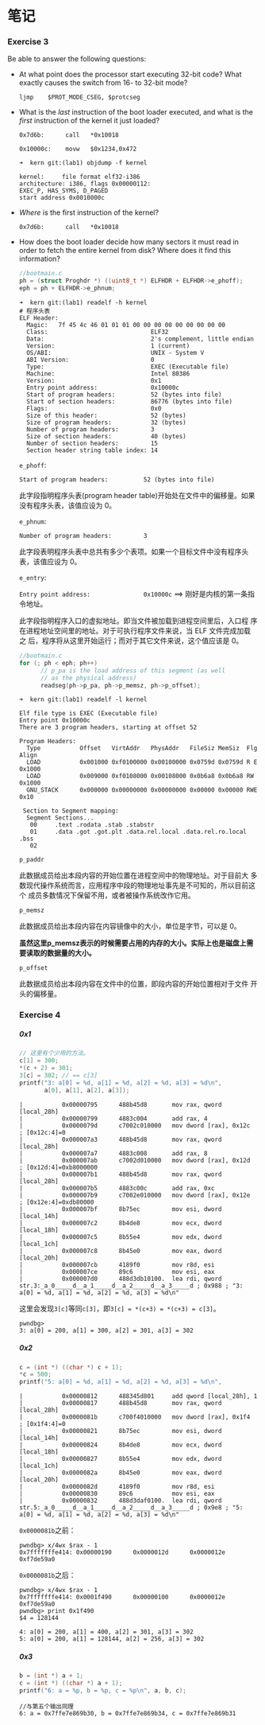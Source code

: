 # 笔记

###  Exercise 3

Be able to answer the following questions:

- At what point does the processor start executing 32-bit code? What exactly causes the switch from 16- to 32-bit mode?

  `ljmp    $PROT_MODE_CSEG, $protcseg`

- What is the *last* instruction of the boot loader executed, and what is the *first* instruction of the kernel it just loaded?

  `0x7d6b:      call   *0x10018`

  `0x10000c:    movw   $0x1234,0x472`

  ```shell
  ➜  kern git:(lab1) objdump -f kernel
  
  kernel:     file format elf32-i386
  architecture: i386, flags 0x00000112:
  EXEC_P, HAS_SYMS, D_PAGED
  start address 0x0010000c
  ```

- *Where* is the first instruction of the kernel?

  `0x7d6b:      call   *0x10018`

- How does the boot loader decide how many sectors it must read in order to fetch the entire kernel from disk? Where does it find this information?

  ```c
  //bootmain.c
  ph = (struct Proghdr *) ((uint8_t *) ELFHDR + ELFHDR->e_phoff);
  eph = ph + ELFHDR->e_phnum;
  ```

  ```shell
  ➜  kern git:(lab1) readelf -h kernel
  # 程序头表
  ELF Header:
    Magic:   7f 45 4c 46 01 01 01 00 00 00 00 00 00 00 00 00
    Class:                             ELF32
    Data:                              2's complement, little endian
    Version:                           1 (current)
    OS/ABI:                            UNIX - System V
    ABI Version:                       0
    Type:                              EXEC (Executable file)
    Machine:                           Intel 80386
    Version:                           0x1
    Entry point address:               0x10000c
    Start of program headers:          52 (bytes into file)
    Start of section headers:          86776 (bytes into file)
    Flags:                             0x0
    Size of this header:               52 (bytes)
    Size of program headers:           32 (bytes)
    Number of program headers:         3
    Size of section headers:           40 (bytes)
    Number of section headers:         15
    Section header string table index: 14
  ```

  `e_phoff`:

  `Start of program headers:          52 (bytes into file)`

  此字段指明程序头表(program header table)开始处在文件中的偏移量。如果没有程序头表，该值应设为 0。

  `e_phnum`:

  `Number of program headers:         3`

  此字段表明程序头表中总共有多少个表项。如果一个目标文件中没有程序头表，该值应设为 0。

  `e_entry`:

  `Entry point address:               0x10000c` ==> 刚好是内核的第一条指令地址。

  此字段指明程序入口的虚拟地址。即当文件被加载到进程空间里后，入口程 序在进程地址空间里的地址。对于可执行程序文件来说，当 ELF 文件完成加载之 后，程序将从这里开始运行；而对于其它文件来说，这个值应该是 0。

  ```c
  //bootmain.c
  for (; ph < eph; ph++)
  		// p_pa is the load address of this segment (as well
  		// as the physical address)
  		readseg(ph->p_pa, ph->p_memsz, ph->p_offset);
  ```

  ```shell
  ➜  kern git:(lab1) readelf -l kernel
  
  Elf file type is EXEC (Executable file)
  Entry point 0x10000c
  There are 3 program headers, starting at offset 52
  
  Program Headers:
    Type           Offset   VirtAddr   PhysAddr   FileSiz MemSiz  Flg Align
    LOAD           0x001000 0xf0100000 0x00100000 0x0759d 0x0759d R E 0x1000
    LOAD           0x009000 0xf0108000 0x00108000 0x0b6a8 0x0b6a8 RW  0x1000
    GNU_STACK      0x000000 0x00000000 0x00000000 0x00000 0x00000 RWE 0x10
  
   Section to Segment mapping:
    Segment Sections...
     00     .text .rodata .stab .stabstr
     01     .data .got .got.plt .data.rel.local .data.rel.ro.local .bss
     02
  ```

  `p_paddr`

  此数据成员给出本段内容的开始位置在进程空间中的物理地址。对于目前大 多数现代操作系统而言，应用程序中段的物理地址事先是不可知的，所以目前这个 成员多数情况下保留不用，或者被操作系统改作它用。

  `p_memsz` 

  此数据成员给出本段内容在内容镜像中的大小，单位是字节，可以是 0。

  **虽然这里p_memsz表示的时候需要占用的内存的大小。实际上也是磁盘上需要读取的数据量的大小。**

  `p_offset` 

  此数据成员给出本段内容在文件中的位置，即段内容的开始位置相对于文件 开头的偏移量。

  ### Exercise 4
  
  ##### 0x1 
  
  ```c
  // 这里有个少用的方法。
  c[1] = 300;
  *(c + 2) = 301;
  3[c] = 302; // == c[3]
  printf("3: a[0] = %d, a[1] = %d, a[2] = %d, a[3] = %d\n",
         a[0], a[1], a[2], a[3]);
  ```
  
  ```assembly
  |           0x00000795      488b45d8       mov rax, qword [local_28h]
  |           0x00000799      4883c004       add rax, 4
  |           0x0000079d      c7002c010000   mov dword [rax], 0x12c      ; [0x12c:4]=0
  |           0x000007a3      488b45d8       mov rax, qword [local_28h]
  |           0x000007a7      4883c008       add rax, 8
  |           0x000007ab      c7002d010000   mov dword [rax], 0x12d      ; [0x12d:4]=0xb8000000
  |           0x000007b1      488b45d8       mov rax, qword [local_28h]
  |           0x000007b5      4883c00c       add rax, 0xc
  |           0x000007b9      c7002e010000   mov dword [rax], 0x12e      ; [0x12e:4]=0xdb80000
  |           0x000007bf      8b75ec         mov esi, dword [local_14h]
  |           0x000007c2      8b4de8         mov ecx, dword [local_18h]
  |           0x000007c5      8b55e4         mov edx, dword [local_1ch]
  |           0x000007c8      8b45e0         mov eax, dword [local_20h]
  |           0x000007cb      4189f0         mov r8d, esi
  |           0x000007ce      89c6           mov esi, eax
  |           0x000007d0      488d3db10100.  lea rdi, qword str.3:_a_0_____d__a_1_____d__a_2_____d__a_3_____d ; 0x988 ; "3: a[0] = %d, a[1] = %d, a[2] = %d, a[3] = %d\n"
  ```
  
  这里会发现`3[c]`等同`c[3]`，即`3[c] = *(c+3) = *(c+3) = c[3]`。
  
  ```shell
  pwndbg>
  3: a[0] = 200, a[1] = 300, a[2] = 301, a[3] = 302
  ```
  
  ##### 0x2
  
  ```c
  c = (int *) ((char *) c + 1);
  *c = 500;
  printf("5: a[0] = %d, a[1] = %d, a[2] = %d, a[3] = %d\n",
  ```
  
  ```assembly
  |           0x00000812      488345d801     add qword [local_28h], 1
  |           0x00000817      488b45d8       mov rax, qword [local_28h]
  |           0x0000081b      c700f4010000   mov dword [rax], 0x1f4      ; [0x1f4:4]=0
  |           0x00000821      8b75ec         mov esi, dword [local_14h]
  |           0x00000824      8b4de8         mov ecx, dword [local_18h]
  |           0x00000827      8b55e4         mov edx, dword [local_1ch]
  |           0x0000082a      8b45e0         mov eax, dword [local_20h]
  |           0x0000082d      4189f0         mov r8d, esi
  |           0x00000830      89c6           mov esi, eax
  |           0x00000832      488d3daf0100.  lea rdi, qword str.5:_a_0_____d__a_1_____d__a_2_____d__a_3_____d ; 0x9e8 ; "5: a[0] = %d, a[1] = %d, a[2] = %d, a[3] = %d\n"
  ```
  
  `0x0000081b`之前：
  
  ```shell
  pwndbg> x/4wx $rax - 1
  0x7fffffffe414: 0x00000190      0x0000012d      0x0000012e      0xf7de59a0
  ```
  
  `0x0000081b`之后：
  
  ```shell
  pwndbg> x/4wx $rax - 1
  0x7fffffffe414: 0x0001f490      0x00000100      0x0000012e      0xf7de59a0
  pwndbg> print 0x1f490
  $4 = 128144
  ```
  
  ```shell
  4: a[0] = 200, a[1] = 400, a[2] = 301, a[3] = 302
  5: a[0] = 200, a[1] = 128144, a[2] = 256, a[3] = 302
  ```
  
  ##### 0x3
  
  ```c
  b = (int *) a + 1;
  c = (int *) ((char *) a + 1);
  printf("6: a = %p, b = %p, c = %p\n", a, b, c);
  ```
  
  ```shell
  //与第五个输出同理
  6: a = 0x7ffe7e869b30, b = 0x7ffe7e869b34, c = 0x7ffe7e869b31
  ```
  
  
